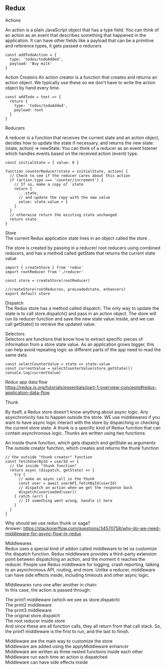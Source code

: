 ## Redux

Actions

An action is a plain JavaScript object that has a type field. You can think of an action as an event that describes something that happened in the application. It can have other fields like a payload that can be a primitive and reference types, it gets passed o reducers

```
const addTodoAction = {
  type: 'todos/todoAdded',
  payload: 'Buy milk'
}

```

Action Creators
An action creator is a function that creates and returns an action object. We typically use these so we don't have to write the action object by hand every time.

```
const addTodo = text => {
  return {
    type: 'todos/todoAdded',
    payload: text
  }
}

```

Reducers

A reducer is a function that receives the current state and an action object, decides how to update the state if necessary, and returns the new state: (state, action) => newState. You can think of a reducer as an event listener which handles events based on the received action (event) type.

```
const initialState = { value: 0 }

function counterReducer(state = initialState, action) {
  // Check to see if the reducer cares about this action
  if (action.type === 'counter/increment') {
    // If so, make a copy of `state`
    return {
      ...state,
      // and update the copy with the new value
      value: state.value + 1
    }
  }
  // otherwise return the existing state unchanged
  return state
}
```

Store  
The current Redux application state lives in an object called the store .

The store is created by passing in a reducer/ root reducers using combined reducers, and has a method called getState that returns the current state value

```
import { createStore } from 'redux'
import rootReducer from './reducer'

const store = createStore(rootReducer)

//createStore(rootReducres, preLoadedstate, enhancers)
export default store

```

Dispatch  
The Redux store has a method called dispatch. The only way to update the state is to call store.dispatch() and pass in an action object. The store will run its reducer function and save the new state value inside, and we can call getState() to retrieve the updated value.

Selectors  
Selectors are functions that know how to extract specific pieces of information from a store state value. As an application grows bigger, this can help avoid repeating logic as different parts of the app need to read the same data.

```
const selectCounterValue = state => state.value
const currentValue = selectCounterValue(store.getState())
console.log(currentValue)

```

Redux app data flow  
https://redux.js.org/tutorials/essentials/part-1-overview-concepts#redux-application-data-flow

Thunk  

By itself, a Redux store doesn't know anything about async logic. Any asynchronicity has to happen outside the store. WE use middlewares if you want to have async logic interact with the store by dispatching or checking the current store state. A thunk is a specific kind of Redux function that can contain asynchronous logic. Thunks are written using two functions:  

An inside thunk function, which gets dispatch and getState as arguments   
The outside creator function, which creates and returns the thunk function  

```
// the outside "thunk creator" function
const fetchUserById = userId => {
  // the inside "thunk function"
  return async (dispatch, getState) => {
    try {
      // make an async call in the thunk
      const user = await userAPI.fetchById(userId)
      // dispatch an action when we get the response back
      dispatch(userLoaded(user))
    } catch (err) {
      // If something went wrong, handle it here
    }
  }
}
```

Why should we use redux thunk or saga?  
Answer: https://stackoverflow.com/questions/34570758/why-do-we-need-middleware-for-async-flow-in-redux  

MIddlewares   
Redux uses a special kind of addon called middleware to let us customize the dispatch function.
Redux middleware provides a third-party extension point between dispatching an action, and the moment it reaches the reducer. People use Redux middleware for logging, crash reporting, talking to an asynchronous API, routing, and more.
Unlike a reducer, middleware can have side effects inside, including timeouts and other async logic.

MIddlewares runs one after another in chain:  
In this case, the action is passed through:  

The print1 middleware (which we see as store.dispatch)  
The print2 middleware  
The print3 middleware  
The original store.dispatch  
The root reducer inside store  
And since these are all function calls, they all return from that call stack. So, the print1 middleware is the first to run, and the last to finish.  

Middleware are the main way to customize the store  
Middleware are added using the applyMiddleware enhancer  
Middleware are written as three nested functions inside each other  
Middleware run each time an action is dispatched  
Middleware can have side effects inside  
